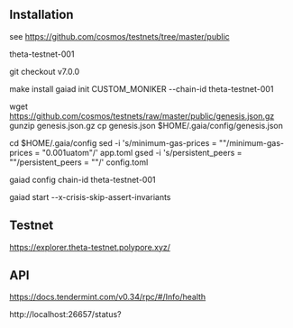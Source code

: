 ## Installation

see https://github.com/cosmos/testnets/tree/master/public

theta-testnet-001

git checkout v7.0.0

make install
gaiad init CUSTOM_MONIKER --chain-id theta-testnet-001

wget https://github.com/cosmos/testnets/raw/master/public/genesis.json.gz
gunzip genesis.json.gz
cp genesis.json $HOME/.gaia/config/genesis.json


cd $HOME/.gaia/config
sed -i 's/minimum-gas-prices = ""/minimum-gas-prices = "0.001uatom"/' app.toml
gsed -i 's/persistent_peers = ""/persistent_peers = ""/' config.toml

gaiad config chain-id theta-testnet-001

gaiad start --x-crisis-skip-assert-invariants

## Testnet
https://explorer.theta-testnet.polypore.xyz/


## API

https://docs.tendermint.com/v0.34/rpc/#/Info/health

http://localhost:26657/status?